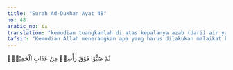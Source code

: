 ```yaml
---
title: "Surah Ad-Dukhan Ayat 48"
no: 48
arabic_no: ٤٨
translation: "kemudian tuangkanlah di atas kepalanya azab (dari) air yang sangat panas.”"
tafsir: "Kemudian Allah menerangkan apa yang harus dilakukan malaikat kepada penghuni neraka itu. Allah memerintahkan kepada malaikat Zabaniyah merenggut dan menyeret penghuni-penghuni neraka itu dan melemparkannya ke tengah-tengah nyala api yang sedang berkobar-kobar sehingga mereka hangus terbakar. Ungkapan ini merupakan gambaran bagi manusia, bagaimana berat dan kerasnya siksa yang akan dialami penduduk neraka nanti.\n\nSetelah malaikat Zabaniyah itu mencampakkan penghuni-penghuni neraka ke tengah-tengah api yang menyala-nyala itu, maka ia pun menyiram mereka dengan cairan panas yang mendidih. Siksaan seperti itu adalah siksaan yang paling berat yang akan mereka rasakan dan terasa lebih merata ke seluruh badan mereka.\n\nDalam ayat yang lain diterangkan pula siksaan yang seperti itu, Allah berfirman:\n\nMaka bagi orang kafir akan dibuatkan pakaian-pakaian dari api (neraka) untuk mereka. Ke atas kepala mereka akan disiramkan air yang mendidih. Dengan (air mendidih) itu akan dihancurluluhkan apa yang ada dalam perut dan kulit mereka. Dan (azab) untuk mereka cambuk-cambuk dari besi. (al-hajj/22: 19-21)"
---
```

ثُمَّ صُبُّوْا فَوْقَ رَأْسِهٖ مِنْ عَذَابِ الْحَمِيْمِۗ